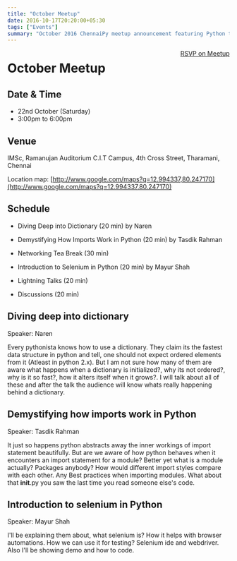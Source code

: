 ```yaml
---
title: "October Meetup"
date: 2016-10-17T20:20:00+05:30
tags: ["Events"]
summary: "October 2016 ChennaiPy meetup announcement featuring Python talks and networking."
---
```


<a style="float:right;" class="pure-button"
href="http://www.meetup.com/Chennaipy/events/234639862/" target="_blank"><i class="fa
fa-check-square-o"></i> RSVP on Meetup</a>


# October Meetup

## Date & Time

   * 22nd October (Saturday)
   * 3:00pm to 6:00pm

## Venue

IMSc, Ramanujan Auditorium
C.I.T Campus, 4th Cross Street, Tharamani, Chennai

Location map:
[http://www.google.com/maps?q=12.994337,80.247170](http://www.google.com/maps?q=12.994337,80.247170)


## Schedule

   * Diving Deep into Dictionary (20 min)
     by Naren

   * Demystifying How Imports Work in Python (20 min)
     by Tasdik Rahman

   * Networking Tea Break (30 min)

   * Introduction to Selenium in Python (20 min)
     by Mayur Shah

   * Lightning Talks (20 min)

   * Discussions (20 min)

## Diving deep into dictionary

Speaker: Naren

Every pythonista knows how to use a dictionary. They claim its the
fastest data structure in python and tell, one should not expect
ordered elements from it (Atleast in python 2.x). But I am not sure
how many of them are aware what happens when a dictionary is
initialized?, why its not ordered?, why is it so fast?, how it alters
itself when it grows?. I will talk about all of these and after the
talk the audience will know whats really happening behind a
dictionary.

## Demystifying how imports work in Python

Speaker: Tasdik Rahman

It just so happens python abstracts away the inner workings of import
statement beautifully. But are we aware of how python behaves when it
encounters an import statement for a module? Better yet what is a
module actually? Packages anybody? How would different import styles
compare with each other. Any Best practices when importing
modules. What about that __init__.py you saw the last time you read
someone else's code.

## Introduction to selenium in Python

Speaker: Mayur Shah

I'll be explaining them about, what selenium is? How it helps with
browser automations. How we can use it for testing? Selenium ide and
webdriver. Also I'll be showing demo and how to code.
